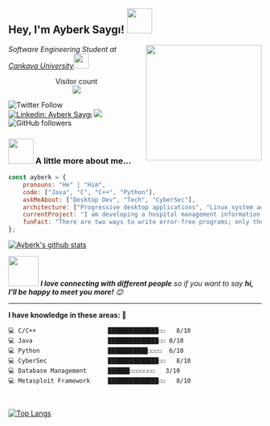 <h2>Hey, I'm Ayberk Saygı! <img src="https://media.giphy.com/media/12oufCB0MyZ1Go/giphy.gif" width="50"></h2>
<img align='right' src="https://media.giphy.com/media/M9gbBd9nbDrOTu1Mqx/giphy.gif" width="230">
<p><em>Software Engineering Student at <a href="https://www.cankaya.edu.tr/">Çankaya University</a><img src="https://media.giphy.com/media/WUlplcMpOCEmTGBtBW/giphy.gif" width="30"> 
</em></p>

<p align="center"> 
  Visitor count<br>
  <img src="https://profile-counter.glitch.me/rootroxox/count.svg" />
</p>

![Twitter Follow](https://img.shields.io/twitter/follow/ayberk_saygi?label=Follow)
[![Linkedin: Ayberk Saygı](https://img.shields.io/badge/-ayberk-blue?style=flat-square&logo=Linkedin&logoColor=white&link=https://www.linkedin.com/in/ayberk-saygı-0640811a4/)](https://www.linkedin.com/in/ayberk-saygı-0640811a4/)
[![](https://img.shields.io/badge/Gmail-ayberk2574@gmail.com-red)](mailto:ayberk2574@gmail.com)
![GitHub followers](https://img.shields.io/github/followers/rootroxox?label=Follow&style=social)


### <img src="https://media.giphy.com/media/VgCDAzcKvsR6OM0uWg/giphy.gif" width="50"> A little more about me...  

```javascript
const ayberk = {
    pronouns: "He" | "Him",
    code: ["Java", "C", "C++", "Python"],
    askMeAbout: ["Desktop Dev", "Tech", "CyberSec"],
    architecture: ["Progressive desktop applications", "Linux system administration"],
    currentProject: "I am developing a hospital management information system using Java and MariaDB",
    funFact: "There are two ways to write error-free programs; only the third one works"
};
```

[![Ayberk's github stats](https://github-readme-stats.vercel.app/api?username=rootroxox&show_icons=true&theme=merko&hide=["contribs","issues"])](https://github.com/rootroxox)

<img src="https://media.giphy.com/media/LnQjpWaON8nhr21vNW/giphy.gif" width="60"> <em><b>I love connecting with different people</b> so if you want to say <b>hi, I'll be happy to meet you more!</b> 😊</em>

---
<!--START_SECTION:waka-->
**I have knowledge in these areas: 🐤** 

```text
💻 C/C++                    ██████████████☐☐   8/10 
💻 Java                     ██████████████☐☐ 8/10 
💻 Python                   ███████████☐☐☐☐  6/10 
💻 CyberSec                 ██████████████☐☐   8/10
💻 Database Management      ██████☐☐☐☐☐☐☐   3/10
💻 Metasploit Framework     ██████████████☐☐   8/10
```

<br/>

[![Top Langs](https://github-readme-stats.vercel.app/api/top-langs/?username=rootroxox&langs_count=10)](https://github.com/rootroxox/github-readme-stats)

<br><br>

<!--END_SECTION:waka-->

